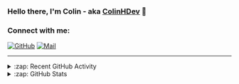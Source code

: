 ### Hello there, I'm Colin - aka [ColinHDev](https://github.com/ColinHDev) 👋

### Connect with me:

<a href="https://github.com/ColinHDev"><img src="https://img.icons8.com/bubbles/60/000000/github.png" alt="GitHub"/></a>
<a href="mailto:colinheidfeld@gmail.com"><img src="https://img.icons8.com/bubbles/60/000000/gmail-new.png" alt="Mail"/></a>


---


<details>
  <summary>:zap: Recent GitHub Activity</summary>

<!--START_SECTION:activity-->
1. 🗣 Commented on [#2042](https://github.com/OpenEnergyPlatform/ontology/pull/2042#issuecomment-3065627521) in [OpenEnergyPlatform/ontology](https://github.com/OpenEnergyPlatform/ontology)
2. 🗣 Commented on [#2110](https://github.com/OpenEnergyPlatform/ontology/pull/2110#issuecomment-3065547978) in [OpenEnergyPlatform/ontology](https://github.com/OpenEnergyPlatform/ontology)
3. 💪 Opened PR [#2110](https://github.com/OpenEnergyPlatform/ontology/pull/2110) in [OpenEnergyPlatform/ontology](https://github.com/OpenEnergyPlatform/ontology)
4. 🗣 Commented on [#2109](https://github.com/OpenEnergyPlatform/ontology/pull/2109#issuecomment-3065458984) in [OpenEnergyPlatform/ontology](https://github.com/OpenEnergyPlatform/ontology)
5. 💪 Opened PR [#2109](https://github.com/OpenEnergyPlatform/ontology/pull/2109) in [OpenEnergyPlatform/ontology](https://github.com/OpenEnergyPlatform/ontology)
6. 🗣 Commented on [#2108](https://github.com/OpenEnergyPlatform/ontology/pull/2108#issuecomment-3052156620) in [OpenEnergyPlatform/ontology](https://github.com/OpenEnergyPlatform/ontology)
7. 💪 Opened PR [#2108](https://github.com/OpenEnergyPlatform/ontology/pull/2108) in [OpenEnergyPlatform/ontology](https://github.com/OpenEnergyPlatform/ontology)
8. 💪 Opened PR [#43](https://github.com/OpenEnergyPlatform/oeo-tools/pull/43) in [OpenEnergyPlatform/oeo-tools](https://github.com/OpenEnergyPlatform/oeo-tools)
9. ❗ Opened issue [#42](https://github.com/OpenEnergyPlatform/oeo-tools/issues/42) in [OpenEnergyPlatform/oeo-tools](https://github.com/OpenEnergyPlatform/oeo-tools)
10. 🗣 Commented on [#2107](https://github.com/OpenEnergyPlatform/ontology/issues/2107#issuecomment-3043138335) in [OpenEnergyPlatform/ontology](https://github.com/OpenEnergyPlatform/ontology)
<!--END_SECTION:activity-->

</details>

<details>
  <summary>:zap: GitHub Stats</summary>

  <img alt="ColinHDev's GitHub Stats" src="https://github-readme-stats.vercel.app/api?username=ColinHDev&theme=dark&count_private=true&show_icons=true&hide_rank=true&include_all_commits=true" />
  <img alt="ColinHDev's GitHub Stats" src="https://github-readme-stats.vercel.app/api/top-langs/?username=ColinHDev&theme=dark&show_icons=true" />
  <img alt="ColinHDev's GitHub Stats" src="https://github-profile-trophy.vercel.app/?username=ColinHDev&theme=darkhub" />

</details>
